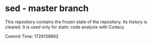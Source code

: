 # sed - master branch

This repository contains the frozen state of the repository.
Its history is cleared. It is used only for static code
analysis with Codacy.

Commit Time: 1729139862